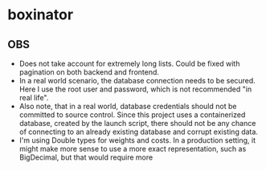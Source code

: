 # boxinator

## OBS

- Does not take account for extremely long lists. Could be fixed with pagination on both backend and frontend.
- In a real world scenario, the database connection needs to be secured. Here I use the root user and password, which is not recommended "in real life".
- Also note, that in a real world, database credentials should not be committed to source control. Since this project uses a containerized database, created by the launch script, there should not be any chance of connecting to an already existing database and corrupt existing data.
- I'm using Double types for weights and costs. In a production setting, it might make more sense to use a more exact representation, such as BigDecimal, but that would require more 
